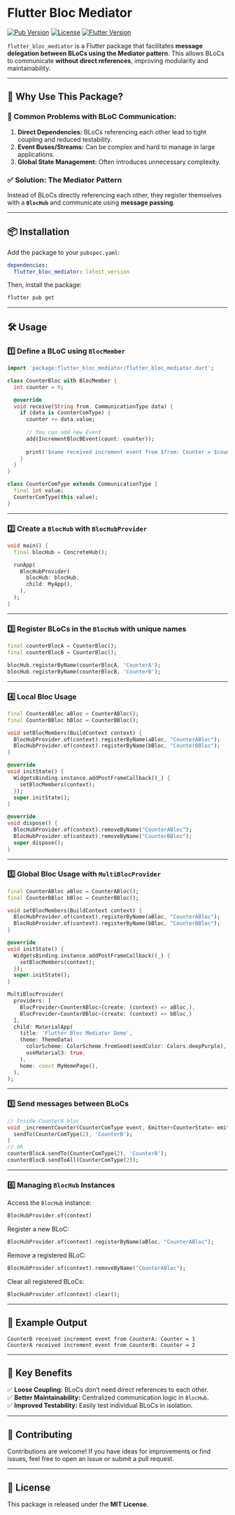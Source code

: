 # Flutter Bloc Mediator

[![Pub Version](https://img.shields.io/pub/v/flutter_bloc_mediator)](https://pub.dev/packages/flutter_bloc_mediator)
[![License](https://img.shields.io/badge/license-MIT-blue.svg)](LICENSE)
[![Flutter Version](https://img.shields.io/badge/flutter-%3E%3D2.0-blue)](https://flutter.dev)

`flutter_bloc_mediator` is a Flutter package that facilitates **message delegation between BLoCs using the Mediator pattern**. This allows BLoCs to communicate **without direct references**, improving modularity and maintainability.

---

## 🚀 Why Use This Package?

### 🛑 Common Problems with BLoC Communication:

1. **Direct Dependencies:** BLoCs referencing each other lead to tight coupling and reduced testability.
2. **Event Buses/Streams:** Can be complex and hard to manage in large applications.
3. **Global State Management:** Often introduces unnecessary complexity.

### ✅ Solution: The Mediator Pattern

Instead of BLoCs directly referencing each other, they register themselves with a **`BlocHub`** and communicate using **message passing**.

---

## 📦 Installation

Add the package to your `pubspec.yaml`:

```yaml
dependencies:
  flutter_bloc_mediator: latest_version
```

Then, install the package:

```sh
flutter pub get
```

---

## 🛠 Usage

### 1️⃣ Define a BLoC using `BlocMember`

```dart
import 'package:flutter_bloc_mediator/flutter_bloc_mediator.dart';

class CounterBloc with BlocMember {
  int counter = 0;

  @override
  void receive(String from, CommunicationType data) {
    if (data is CounterComType) {
      counter += data.value;
      
      // You can add new Event
      add(IncrementBlocBEvent(count: counter));
      
      print('$name received increment event from $from: Counter = $counter');
    }
  }
}

class CounterComType extends CommunicationType {
  final int value;
  CounterComType(this.value);
}
```

---

### 2️⃣ Create a `BlocHub` with `BlocHubProvider`

```dart
void main() {
  final blocHub = ConcreteHub();

  runApp(
    BlocHubProvider(
      blocHub: blocHub,
      child: MyApp(),
    ),
  );
}
```

---

### 3️⃣ Register BLoCs in the `BlocHub` with unique names

```dart
final counterBlocA = CounterBloc();
final counterBlocB = CounterBloc();

blocHub.registerByName(counterBlocA, 'CounterA');
blocHub.registerByName(counterBlocB, 'CounterB');
```

---

### 4️⃣ Local Bloc Usage

```dart
final CounterABloc aBloc = CounterABloc();
final CounterBBloc bBloc = CounterBBloc();

void setBlocMembers(BuildContext context) {
  BlocHubProvider.of(context).registerByName(aBloc, "CounterABloc");
  BlocHubProvider.of(context).registerByName(bBloc, "CounterBBloc");
}

@override
void initState() {
  WidgetsBinding.instance.addPostFrameCallback((_) {
    setBlocMembers(context);
  });
  super.initState();
}

@override
void dispose() {
  BlocHubProvider.of(context).removeByName("CounterABloc");
  BlocHubProvider.of(context).removeByName("CounterBBloc");
  super.dispose();
}
```

---

### 5️⃣ Global Bloc Usage with `MultiBlocProvider`

```dart
final CounterABloc aBloc = CounterABloc();
final CounterBBloc bBloc = CounterBBloc();

void setBlocMembers(BuildContext context) {
  BlocHubProvider.of(context).registerByName(aBloc, "CounterABloc");
  BlocHubProvider.of(context).registerByName(bBloc, "CounterBBloc");
}

@override
void initState() {
  WidgetsBinding.instance.addPostFrameCallback((_) {
    setBlocMembers(context);
  });
  super.initState();
}

MultiBlocProvider(
  providers: [
    BlocProvider<CounterABloc>(create: (context) => aBloc,),
    BlocProvider<CounterBBloc>(create: (context) => bBloc,)
  ],
  child: MaterialApp(
    title: 'Flutter Bloc Mediator Demo',
    theme: ThemeData(
      colorScheme: ColorScheme.fromSeed(seedColor: Colors.deepPurple),
      useMaterial3: true,
    ),
    home: const MyHomePage(),
  ),
);
```

---

### 5️⃣ Send messages between BLoCs

```dart
// Inside CounterA bloc
void _incrementCounter(CounterComType event, Emitter<CounterState> emit) {
  sendTo(CounterComType(2), 'CounterB');
}
// OR
counterBlocA.sendTo(CounterComType(2), 'CounterB');
counterBlocB.sendToAll(CounterComType(2));
```

---

### 6️⃣ Managing `BlocHub` Instances

Access the `BlocHub` instance:

```dart
BlocHubProvider.of(context)
```

Register a new BLoC:

```dart
BlocHubProvider.of(context).registerByName(aBloc, "CounterABloc");
```

Remove a registered BLoC:

```dart
BlocHubProvider.of(context).removeByName("CounterABloc");
```

Clear all registered BLoCs:

```dart
BlocHubProvider.of(context).clear();
```

---

## 📌 Example Output

```
CounterB received increment event from CounterA: Counter = 1
CounterA received increment event from CounterB: Counter = 2
```

---

## 🎯 Key Benefits

✅ **Loose Coupling:** BLoCs don’t need direct references to each other.\
✅ **Better Maintainability:** Centralized communication logic in `BlocHub`.\
✅ **Improved Testability:** Easily test individual BLoCs in isolation.

---

## 🤝 Contributing

Contributions are welcome! If you have ideas for improvements or find issues, feel free to open an issue or submit a pull request.

---

## 📜 License

This package is released under the **MIT License**.

